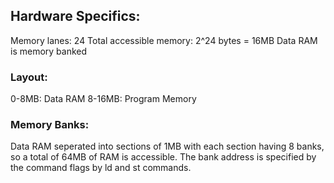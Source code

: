 ## Hardware Specifics:
Memory lanes: 24
Total accessible memory: 2^24 bytes = 16MB
Data RAM is memory banked

### Layout:
0-8MB:  Data RAM
8-16MB: Program Memory

### Memory Banks:
Data RAM seperated into sections of 1MB with each section having 8 banks, so a total of 64MB of RAM is accessible.
The bank address is specified by the command flags by ld and st commands.

